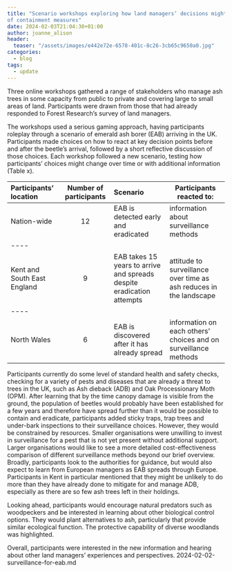 ```yaml
---
title: "Scenario workshops exploring how land managers’ decisions might affect the surveillance for EAB and deployment
of containment measures"
date: 2024-02-03T21:04:30+01:00
author: joanne_alison
header:
  teaser: "/assets/images/e442e72e-6578-401c-8c26-3cb65c9650a0.jpg"
categories:
  - blog
tags:
  - update
---
```


Three online workshops gathered a range of stakeholders who manage ash trees in some capacity from public to private and
covering large to small areas of land. Participants were drawn from those that had already responded to Forest
Research’s survey of land managers.

The workshops used a serious gaming approach, having participants roleplay through a scenario of emerald ash borer (EAB)
arriving in the UK. Participants made choices on how to react at key decision points before and after the beetle’s
arrival, followed by a short reflective discussion of those choices. Each workshop followed a new scenario, testing how
participants’ choices might change over time or with additional information (Table x).

| Participants’ location      | Number of participants | Scenario                                                              | Participants reacted to:                                           |
|:----------------------------|:----------------------:|:----------------------------------------------------------------------|--------------------------------------------------------------------|
| Nation-wide                 |           12           | EAB is detected early and eradicated                                  | information about surveillance methods                             |
| ----                        |                        |                                                                       |                                                                    |
| Kent and South East England |           9            | EAB takes 15 years to arrive and spreads despite eradication attempts | attitude to surveillance over time as ash reduces in the landscape |
| ----                        |                        |                                                                       |                                                                    |
| North Wales                 |           6            | EAB is discovered after it has already spread                         | information on each others’ choices and on surveillance methods    |

Participants currently do some level of standard health and safety checks, checking for a variety of pests and diseases
that are already a threat to trees in the UK, such as Ash dieback (ADB) and Oak Processionary Moth (OPM). After learning
that by the time canopy damage is visible from the ground, the population of beetles would probably have been
established for a few years and therefore have spread further than it would be possible to contain and eradicate,
participants added sticky traps, trap trees and under-bark inspections to their surveillance choices. However, they
would be constrained by resources. Smaller organisations were unwilling to invest in surveillance for a pest that is not
yet present without additional support. Larger organisations would like to see a more detailed cost-effectiveness
comparison of different surveillance methods beyond our brief overview. Broadly, participants look to the authorities
for guidance, but would also expect to learn from European managers as EAB spreads through Europe. Participants in Kent
in particular mentioned that they might be unlikely to do more than they have already done to mitigate for and manage
ADB, especially as there are so few ash trees left in their holdings.

Looking ahead, participants would encourage natural predators such as woodpeckers and be interested in learning about
other biological control options. They would plant alternatives to ash, particularly that provide similar ecological
function. The protective capability of diverse woodlands was highlighted.

Overall, participants were interested in the new information and hearing about other land managers’ experiences and
perspectives.
2024-02-02-surveillance-for-eab.md